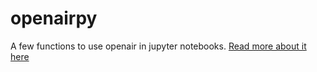 # openairpy
A few functions to use openair in jupyter notebooks.
[Read more about it here][link]

[link]:https://mbex.github.io/2019/01/22/Rpy_openair.html